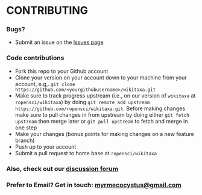 # CONTRIBUTING #

### Bugs?

* Submit an issue on the [Issues page](https://github.com/ropensci/wikitaxa/issues)

### Code contributions

* Fork this repo to your Github account
* Clone your version on your account down to your machine from your account, e.g,. `git clone https://github.com/<yourgithubusername>/wikitaxa.git`
* Make sure to track progress upstream (i.e., on our version of `wikitaxa` at `ropensci/wikitaxa`) by doing `git remote add upstream https://github.com/ropensci/wikitaxa.git`. Before making changes make sure to pull changes in from upstream by doing either `git fetch upstream` then merge later or `git pull upstream` to fetch and merge in one step
* Make your changes (bonus points for making changes on a new feature branch)
* Push up to your account
* Submit a pull request to home base at `ropensci/wikitaxa`

### Also, check out our [discussion forum](https://discuss.ropensci.org)

### Prefer to Email? Get in touch: [myrmecocystus@gmail.com](mailto:myrmecocystus@gmail.com)
